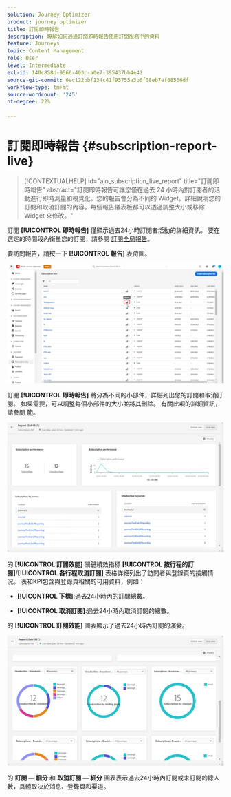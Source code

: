 ```yaml
---
solution: Journey Optimizer
product: journey optimizer
title: 訂閱即時報告
description: 瞭解如何通過訂閱即時報告使用訂閱服務中的資料
feature: Journeys
topic: Content Management
role: User
level: Intermediate
exl-id: 140c858d-9566-403c-a0e7-395437bb4e42
source-git-commit: 0ec122bbf134c41f95755a3b6f08eb7ef68506df
workflow-type: tm+mt
source-wordcount: '245'
ht-degree: 22%

---
```


# 訂閱即時報告 {#subscription-report-live}

>[!CONTEXTUALHELP]
>id="ajo_subscription_live_report"
>title="訂閱即時報告"
>abstract="訂閱即時報告可讓您僅在過去 24 小時內對訂閱者的活動進行即時測量和視覺化。您的報告會分為不同的 Widget，詳細說明您的訂閱和取消訂閱的內容。每個報告儀表板都可以透過調整大小或移除 Widget 來修改。"

訂閱 **[!UICONTROL 即時報告]** 僅顯示過去24小時訂閱者活動的詳細資訊。 要在選定的時間段內衡量您的訂閱，請參閱 [訂閱全局報告](subscription-report-global.md)。

要訪問報告，請按一下 **[!UICONTROL 報告]** 表徵圖。

![](assets/subscription_report_7.png)

訂閱 **[!UICONTROL 即時報告]** 將分為不同的小部件，詳細列出您的訂閱和取消訂閱。 如果需要，可以調整每個小部件的大小並將其刪除。 有關此項的詳細資訊，請參閱 [節](live-report.md)。

![](assets/subscription_report_3.png)

的 **[!UICONTROL 訂閱效能]** 關鍵績效指標 **[!UICONTROL 按行程的訂閱]**/**[!UICONTROL 各行程取消訂閱]** 表格詳細列出了訪問者與登錄頁的接觸情況。 表和KPI包含與登錄頁相關的可用資料，例如：

* **[!UICONTROL 下標]**:過去24小時內的訂閱總數。

* **[!UICONTROL 取消訂閱]**:過去24小時內取消訂閱的總數。

的 **[!UICONTROL 訂閱效能]** 圖表顯示了過去24小時內訂閱的演變。

![](assets/subscription_report_4.png)

的 **訂閱 — 細分** 和 **取消訂閱 — 細分** 圖表表示過去24小時內訂閱或未訂閱的總人數，具體取決於消息、登錄頁和渠道。
